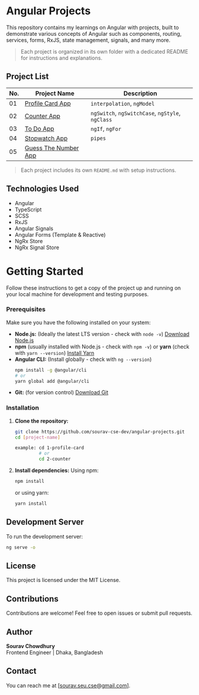 # Angular Projects

This repository contains my learnings on Angular with projects, built to demonstrate various concepts of Angular such as components, routing, services, forms, RxJS, state management, signals, and many more.

> Each project is organized in its own folder with a dedicated README for instructions and explanations.

## Project List

| No. | Project Name                                  | Description                                      |
| --- | --------------------------------------------- | ------------------------------------------------ |
| 01  | [Profile Card App](./1-profile-card)          | `interpolation`, `ngModel`                       |
| 02  | [Counter App](./2-counter/)                   | `ngSwitch`, `ngSwitchCase`, `ngStyle`, `ngClass` |
| 03  | [To Do App](./3-todo/)                        | `ngIf`, `ngFor`                                  |
| 04  | [Stopwatch App](./4-stopwatch/)               | `pipes`                                          |
| 05  | [Guess The Number App](./5-guess-the-number/) |                                                  |

> Each project includes its own `README.md` with setup instructions.

## Technologies Used

- Angular
- TypeScript
- SCSS
- RxJS
- Angular Signals
- Angular Forms (Template & Reactive)
- NgRx Store
- NgRx Signal Store

# Getting Started

Follow these instructions to get a copy of the project up and running on your local machine for development and testing purposes.

### Prerequisites

Make sure you have the following installed on your system:

- **Node.js:** (Ideally the latest LTS version - check with `node -v`) [Download Node.js](https://nodejs.org/)
- **npm** (usually installed with Node.js - check with `npm -v`) or **yarn** (check with `yarn --version`) [Install Yarn](https://yarnpkg.com/getting-started)
- **Angular CLI:** (Install globally - check with `ng --version`)
  ```bash
  npm install -g @angular/cli
  # or
  yarn global add @angular/cli
  ```
- **Git:** (for version control) [Download Git](https://git-scm.com/)

### Installation

1.  **Clone the repository:**

    ```bash
    git clone https://github.com/sourav-cse-dev/angular-projects.git
    cd [project-name]

    example: cd 1-profile-card
             # or
             cd 2-counter
    ```

2.  **Install dependencies:**
    Using npm:
    ```bash
    npm install
    ```
    or using yarn:
    ```bash
    yarn install
    ```

## Development Server

To run the development server:

```bash
ng serve -o
```

## License

This project is licensed under the MIT License.

## Contributions

Contributions are welcome! Feel free to open issues or submit pull requests.

## Author

**Sourav Chowdhury**  
Frontend Engineer | Dhaka, Bangladesh

## Contact

You can reach me at [sourav.seu.cse@gmail.com].
